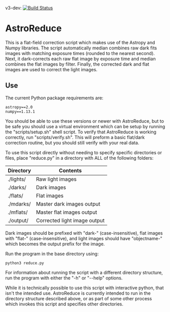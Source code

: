 v3-dev: [![Build Status](https://travis-ci.org/zstuartp/AstroReduce.svg?branch=v3-dev)](https://travis-ci.org/zstuartp/AstroReduce)

# AstroReduce
This is a flat-field correction script which makes use of the Astropy and Numpy
libraries. The script automatically median combines raw dark fits images with
matching exposure times (rounded to the nearest second).  Next, it dark-corrects
each raw flat image by exposure time and median combines the flat images by
filter. Finally, the corrected dark and flat images are used to correct the
light images.

## Use
The current Python package requirements are:
```
astropy==2.0
numpy==1.13.1
```
You should be able to use these versions or newer with AstroReduce, but to
be safe you should use a virtual environment which can be setup by running
the "scripts/setup.sh" shell script. To verify that AstroReduce is working
correctly, run "scripts/verify.sh". This will preform a basic flat/dark
correction routine, but you should still verify with your real data.

To use this script directly without needing to specify specific directories or 
files, place "reduce.py" in a directory with ALL of the following folders:

| Directory  | Contents                     |
|------------|------------------------------|
| ./lights/  | Raw light images             |
| ./darks/   | Dark images                  |
| ./flats/   | Flat images                  |
| ./mdarks/  | Master dark images output    |
| ./mflats/  | Master flat images output    |
| ./output/  | Corrected light image output |

Dark images should be prefixed with "dark-" (case-insensitive), flat images with
"flat-" (case-insensitive), and light images should have "objectname-" which
becomes the output prefix for the image.

Run the program in the base directory using:
```
python3 reduce.py
```

For information about running the script with a different directory
structure, run the program with either the "-h" or "--help" options.

While it is technically possible to use this script with interactive python,
that isn't the intended use. AstroReduce is currently intended to run in
the directory structure described above, or as part of some other process which
invokes this script and specifies other directories.
